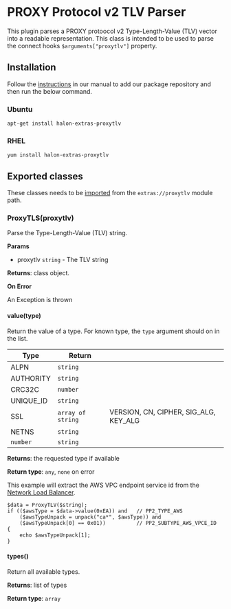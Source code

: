 # PROXY Protocol v2 TLV Parser

This plugin parses a PROXY protoocol v2 Type-Length-Value (TLV) vector into a readable representation. This class is intended to be used to parse the connect hooks ``$arguments["proxytlv"]`` property.

## Installation

Follow the [instructions](https://docs.halon.io/manual/comp_install.html#installation) in our manual to add our package repository and then run the below command.

### Ubuntu

```
apt-get install halon-extras-proxytlv
```

### RHEL

```
yum install halon-extras-proxytlv
```

## Exported classes

These classes needs to be [imported](https://docs.halon.io/hsl/structures.html#import) from the `extras://proxytlv` module path.

### ProxyTLS(proxytlv)

Parse the Type-Length-Value (TLV) string.

**Params**

- proxytlv `string` - The TLV string

**Returns**: class object.

**On Error**

An Exception is thrown

#### value(type)

Return the value of a type. For known type, the ``type`` argument should on in the list.

| Type      | Return            |                                       |
|-----------|-------------------|---------------------------------------|
| ALPN      | `string`          |                                       |
| AUTHORITY | `string`          |                                       |
| CRC32C    | `number`          |                                       |
| UNIQUE_ID | `string`          |                                       |
| SSL       | `array of string` | VERSION, CN, CIPHER, SIG_ALG, KEY_ALG |
| NETNS     | `string`          |                                       |
| `number`  | `string`          |                                       |

**Returns**: the requested type if available

**Return type**: `any`, `none` on error

This example will extract the AWS VPC endpoint service id from the [Network Load Balancer](https://docs.aws.amazon.com/elasticloadbalancing/latest/network/load-balancer-target-groups.html#proxy-protocol>).

```
$data = ProxyTLV($string);
if (($awsType = $data->value(0xEA)) and   // PP2_TYPE_AWS
    ($awsTypeUnpack = unpack("ca*", $awsType)) and
    ($awsTypeUnpack[0] == 0x01))          // PP2_SUBTYPE_AWS_VPCE_ID
{
	echo $awsTypeUnpack[1];
}
```

#### types()

Return all available types.

**Returns**: list of types

**Return type**: `array`